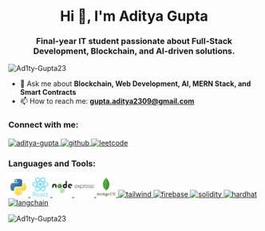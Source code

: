 
<h1 align="center">Hi 👋, I'm Aditya Gupta</h1>
<h3 align="center">Final-year IT student passionate about Full-Stack Development, Blockchain, and AI-driven solutions.</h3>

<p align="left"> <img src="https://komarev.com/ghpvc/?username=Ad1ty-Gupta23&label=Profile%20views&color=0e75b6&style=flat" alt="Ad1ty-Gupta23" /> </p>

- 💬 Ask me about **Blockchain, Web Development, AI, MERN Stack, and Smart Contracts**  
- 📫 How to reach me: **gupta.aditya2309@gmail.com**

<h3 align="left">Connect with me:</h3>
<p align="left">
  <a href="https://www.linkedin.com/in/aditya-gupta-ab2220310/" target="blank">
    <img align="center" src="https://raw.githubusercontent.com/rahuldkjain/github-profile-readme-generator/master/src/images/icons/Social/linked-in-alt.svg" alt="aditya-gupta" height="30" width="40" />
  </a>
  <a href="https://github.com/Ad1ty-Gupta23" target="blank">
    <img align="center" src="https://cdn.jsdelivr.net/npm/simple-icons@v3/icons/github.svg" alt="github" height="30" width="40" />
  </a>
  <a href="https://leetcode.com/u/Ad1tya_Gupta/" target="blank">
    <img align="center" src="https://upload.wikimedia.org/wikipedia/commons/1/19/LeetCode_logo_black.png" alt="leetcode" height="30" width="40" />
  </a>
</p>

<h3 align="left">Languages and Tools:</h3>
<p align="left">
  <a href="https://www.python.org" target="_blank" rel="noreferrer">
    <img src="https://raw.githubusercontent.com/devicons/devicon/master/icons/python/python-original.svg" alt="python" width="40" height="40"/>
  </a>
  <a href="https://reactjs.org/" target="_blank" rel="noreferrer">
    <img src="https://raw.githubusercontent.com/devicons/devicon/master/icons/react/react-original-wordmark.svg" alt="react" width="40" height="40"/>
  </a>
  <a href="https://nodejs.org" target="_blank" rel="noreferrer">
    <img src="https://raw.githubusercontent.com/devicons/devicon/master/icons/nodejs/nodejs-original-wordmark.svg" alt="nodejs" width="40" height="40"/>
  </a>
  <a href="https://expressjs.com" target="_blank" rel="noreferrer">
    <img src="https://raw.githubusercontent.com/devicons/devicon/master/icons/express/express-original-wordmark.svg" alt="express" width="40" height="40"/>
  </a>
  <a href="https://www.mongodb.com/" target="_blank" rel="noreferrer">
    <img src="https://raw.githubusercontent.com/devicons/devicon/master/icons/mongodb/mongodb-original-wordmark.svg" alt="mongodb" width="40" height="40"/>
  </a>
  <a href="https://tailwindcss.com/" target="_blank" rel="noreferrer">
    <img src="https://www.vectorlogo.zone/logos/tailwindcss/tailwindcss-icon.svg" alt="tailwind" width="40" height="40"/>
  </a>
  <a href="https://firebase.google.com/" target="_blank" rel="noreferrer">
    <img src="https://www.vectorlogo.zone/logos/firebase/firebase-icon.svg" alt="firebase" width="40" height="40"/>
  </a>
  <a href="https://soliditylang.org/" target="_blank" rel="noreferrer">
    <img src="https://upload.wikimedia.org/wikipedia/commons/9/98/Solidity_logo.svg" alt="solidity" width="40" height="40"/>
  </a>
  <a href="https://hardhat.org/" target="_blank" rel="noreferrer">
    <img src="https://seeklogo.com/images/H/hardhat-logo-888739EBB4-seeklogo.com.png" alt="hardhat" width="40" height="40"/>
  </a>
  <a href="https://www.langchain.com/" target="_blank" rel="noreferrer">
    <img src="https://avatars.githubusercontent.com/u/139944177?s=200&v=4" alt="langchain" width="40" height="40"/>
  </a>
</p>

<p><img align="center" src="https://github-readme-stats.vercel.app/api/top-langs?username=Ad1ty-Gupta23&show_icons=true&locale=en&layout=compact" alt="Ad1ty-Gupta23" /></p>

